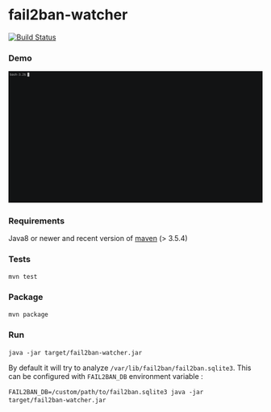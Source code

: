 fail2ban-watcher
===========

[![Build Status](https://travis-ci.org/romibuzi/fail2ban-watcher.svg?branch=master)](https://travis-ci.org/romibuzi/fail2ban-watcher)

### Demo

![demo](demo.gif)

### Requirements

Java8 or newer and recent version of [maven](https://maven.apache.org/) (> 3.5.4)

### Tests

```
mvn test
```

### Package

```
mvn package
```

### Run

```
java -jar target/fail2ban-watcher.jar
```

By default it will try to analyze `/var/lib/fail2ban/fail2ban.sqlite3`.
This can be configured with `FAIL2BAN_DB` environment variable :

```
FAIL2BAN_DB=/custom/path/to/fail2ban.sqlite3 java -jar target/fail2ban-watcher.jar
```
